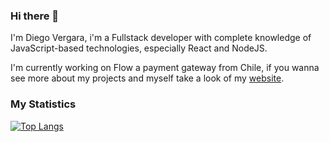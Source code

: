 ### Hi there 👋

I'm Diego Vergara, i'm a Fullstack developer with complete knowledge of JavaScript-based technologies, especially React and NodeJS.

I'm currently working on Flow a payment gateway from Chile, if you wanna see more about my projects and myself take a look of my [website](https://davc93.dev).
<!--
**davc93/davc93** is a ✨ _special_ ✨ repository because its `README.md` (this file) appears on your GitHub profile.

Here are some ideas to get you started:

- 🔭 I’m currently working on ...
- 🌱 I’m currently learning ...
- 👯 I’m looking to collaborate on ...
- 🤔 I’m looking for help with ...
- 💬 Ask me about ...
- 📫 How to reach me: ...
- 😄 Pronouns: ...
- ⚡ Fun fact: ...
-->
### My Statistics

[![Top Langs](https://github-readme-stats.vercel.app/api/top-langs/?username=davc93&theme=transparent)](https://github.com/anuraghazra/github-readme-stats)
